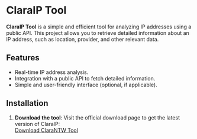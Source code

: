 # ClaraIP Tool

**ClaraIP Tool** is a simple and efficient tool for analyzing IP addresses using a public API. This project allows you to retrieve detailed information about an IP address, such as location, provider, and other relevant data.

## Features

- Real-time IP address analysis.
- Integration with a public API to fetch detailed information.
- Simple and user-friendly interface (optional, if applicable).

## Installation

1. **Download the tool**:
   Visit the official download page to get the latest version of ClaraIP:  
   [Download ClaraNTW Tool](https://clara-tools.fr/claraip.html)

